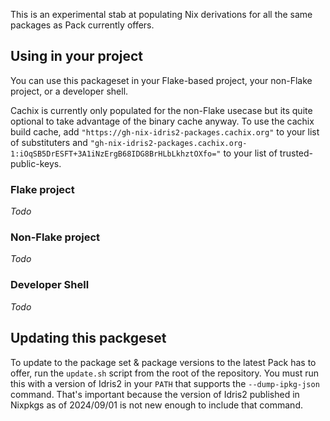 This is an experimental stab at populating Nix derivations for all the same packages as Pack currently offers.

## Using in your project
You can use this packageset in your Flake-based project, your non-Flake project, or a developer shell.

Cachix is currently only populated for the non-Flake usecase but its quite optional to take advantage of the binary cache anyway. To use the cachix build cache, add `"https://gh-nix-idris2-packages.cachix.org"` to your list of substituters and `"gh-nix-idris2-packages.cachix.org-1:iOqSB5DrESFT+3A1iNzErgB68IDG8BrHLbLkhztOXfo="` to your list of trusted-public-keys.

### Flake project
_Todo_

### Non-Flake project
_Todo_

### Developer Shell
_Todo_

## Updating this packgeset
To update to the package set & package versions to the latest Pack has to offer, run the `update.sh` script from the root of the repository. You must run this with a version of Idris2 in your `PATH` that supports the `--dump-ipkg-json` command. That's important because the version of Idris2 published in Nixpkgs as of 2024/09/01 is not new enough to include that command.
